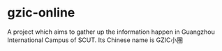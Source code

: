 # gzic-online
A project which aims to gather up the information happen in Guangzhou International Campus of SCUT. Its Chinese name is GZIC小圈
